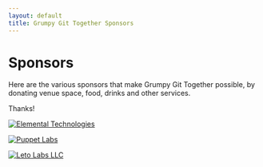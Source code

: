 ```yaml
---
layout: default
title: Grumpy Git Together Sponsors
---
```


# Sponsors

Here are the various sponsors that make Grumpy Git Together possible, by donating venue space, food, drinks and other services.

Thanks!

<a href="http://www.elementaltechnologies.com/"><img src="/images/sponsors/elemental.png" alt="Elemental Technologies"></a><br/>

<a href="http://www.puppetlabs.com/"><img src="/images/sponsors/puppet.png" alt="Puppet Labs"></a><br/>

<a href="http://letolabs.com"><img src="http://letolabs.com/images/logo_small.png" alt="Leto Labs LLC"></a><br/>

